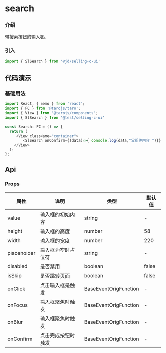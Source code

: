 # search

### 介绍
带搜索按钮的输入框。
### 引入
```js
import { SlSearch } from '@jd/selling-c-ui'
```
## 代码演示
### 基础用法
```js
import React, { memo } from 'react';
import { FC } from '@tarojs/taro';
import { View } from '@tarojs/components';
import { SlSearch } from '@test/selling-c-ui'

const Search: FC = () => {
  return (
     <View className="container">
        <SlSearch onConfirm={(data)=>{ console.log(data,"父组件内容 ")}} />
    </View>
  );
};
```

## Api
### Props
|  属性   | 说明  | 类型 | 默认值 |
|  ----  | ----  | ---- | ---- |
| value | 输入框的初始内容 | 	string | - |
| height | 输入框的高度 | 	number | 58 |
| width | 输入框的宽度 | 	number | 220 |
| placeholder | 输入框为空时占位符 | 	string | - |
| disabled | 是否禁用 | 	boolean | false |
| isSkip | 是否跳转页面 | 	boolean | false |
| onClick | 点击输入框是触发 | BaseEventOrigFunction<inputForceEventDetail> | - |
| onFocus | 输入框聚焦时触发 | BaseEventOrigFunction<inputForceEventDetail> | - |
| onBlur | 输入框聚焦时触发 | BaseEventOrigFunction<inputValueEventDetail>| - |
| onConfirm | 点击完成按钮时触发 | BaseEventOrigFunction<inputValueEventDetail> | - |

